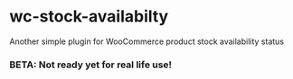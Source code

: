 # wc-stock-availabilty
Another simple plugin for WooCommerce product stock availability status 

### BETA: Not ready yet for real life use!
